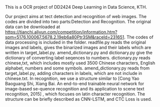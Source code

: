 This is a OCR project of DD2424 Deep Learning in Data Science, KTH.

Our project aims at tect detection and recognition of web images. The codes are divided into two parts:Detection and Recognition. The original data can be downloaded at https://tianchi.aliyun.com/competition/information.htm?spm=5176.100067.5678.2.19eb6a80Ptr3SM&raceId=231651. The codes of data processing is included in the folder. readfile.py reads the original images and labels, gives the binarized images and their labels which are written in target_label.py. amend_dictionary.py and dictionary.py give the dictionary of converting label seqences to numbers. dictionary.py reads chinese,txt, which includes mostly used 3500 Chinese characters, English alphabet, numbers and some symbols. amend_dictionary.py reads from target_label.py, adding characters in labels, which are not include in chinese.txt.
In recognition, we use a structure similar to  [Cong Yao Baoguang Shi, Xiang Bai.  An end-to-end trainable neural network for image-based se-quence recognition and its application to scene text recognition, 2015] , which focuses on latin character recognition. The structure can be briefly described as CNN-LSTM, and CTC Loss is used.
